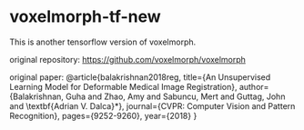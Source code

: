 # voxelmorph-tf-new

This is another tensorflow version of voxelmorph.

 original repository: https://github.com/voxelmorph/voxelmorph
 
 original paper:
@article{balakrishnan2018reg,
	title={An Unsupervised Learning Model for Deformable Medical Image Registration},
	author={Balakrishnan, Guha and Zhao, Amy and Sabuncu, Mert and Guttag, John and \textbf{Adrian V. Dalca}*},
	journal={CVPR: Computer Vision and Pattern Recognition},
    pages={9252-9260},
	year={2018}
}

